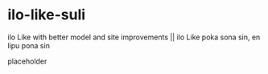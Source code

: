 # ilo-like-suli
ilo Like with better model and site improvements || ilo Like poka sona sin, en lipu pona sin

placeholder
